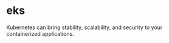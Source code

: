 # eks
Kubernetes can bring stability, scalability, and security to your containerized applications.
